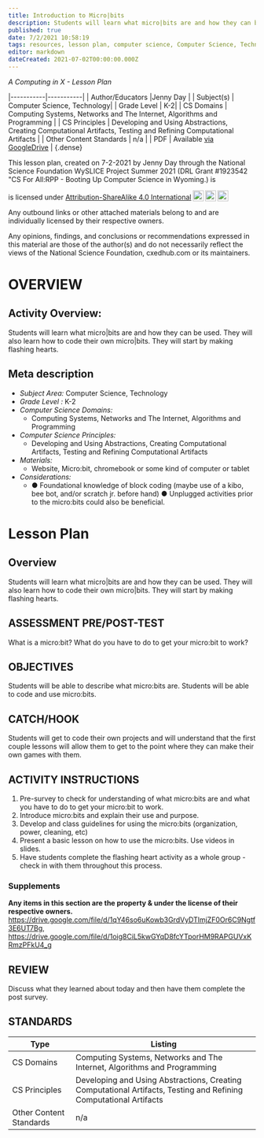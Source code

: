 ```yaml
---
title: Introduction to Micro|bits
description: Students will learn what micro|bits are and how they can be used.  They will also learn how to code their own micro|bits.  They will start by making flashing hearts.
published: true
date: 7/2/2021 10:58:19
tags: resources, lesson plan, computer science, Computer Science, Technology 
editor: markdown
dateCreated: 2021-07-02T00:00:00.000Z
---
```

*A Computing in X - Lesson Plan*

|-----------|-----------|
| Author/Educators |Jenny Day |
| Subject(s) | Computer Science, Technology|
| Grade Level | K-2|
| CS Domains | Computing Systems, Networks and The Internet, Algorithms and Programming |
| CS Principles | Developing and Using Abstractions, Creating Computational Artifacts, Testing and Refining Computational Artifacts |
| Other Content Standards | n/a | 
| PDF | Available [via GoogleDrive](https://drive.google.com/open?id=1J_N6i5NPaRO1lqELijiDA8Xqq-QahjaY) |
{.dense}






This lesson plan, created on 7-2-2021 by Jenny Day through the National Science Foundation WySLICE Project Summer 2021 (DRL Grant #1923542 "CS For All:RPP - Booting Up Computer Science in Wyoming.) is  <p xmlns:cc="http://creativecommons.org/ns#" >  is licensed under <a href="http://creativecommons.org/licenses/by-sa/4.0/?ref=chooser-v1" target="_blank" rel="license noopener noreferrer" style="display:inline-block;">Attribution-ShareAlike 4.0 International<img style="height:22px!important;margin-left:3px;vertical-align:text-bottom;" src="https://mirrors.creativecommons.org/presskit/icons/cc.svg?ref=chooser-v1"><img style="height:22px!important;margin-left:3px;vertical-align:text-bottom;" src="https://mirrors.creativecommons.org/presskit/icons/by.svg?ref=chooser-v1"><img style="height:22px!important;margin-left:3px;vertical-align:text-bottom;" src="https://mirrors.creativecommons.org/presskit/icons/sa.svg?ref=chooser-v1"></a></p>


Any outbound links or other attached materials belong to and are individually licensed by their respective owners. 


Any opinions, findings, and conclusions or recommendations expressed in this material are those of the author(s) and do not necessarily reflect the views of the National Science Foundation, cxedhub.com or its maintainers.


# OVERVIEW
## Activity Overview:  
Students will learn what micro|bits are and how they can be used.  They will also learn how to code their own micro|bits.  They will start by making flashing hearts.
## Meta description
+ *Subject Area:* Computer Science, Technology 
+ *Grade Level :* K-2 
+ *Computer Science Domains:*
   + Computing Systems, Networks and The Internet, Algorithms and Programming
+ *Computer Science Principles:*
   + Developing and Using Abstractions, Creating Computational Artifacts, Testing and Refining Computational Artifacts
+ *Materials:* 
   + Website, Micro:bit, chromebook or some kind of computer or tablet
+ *Considerations:*
   + ● Foundational knowledge of block coding (maybe use of a kibo, bee bot, and/or scratch jr. before hand)
● Unplugged activities prior to the micro:bits could also be beneficial.


# Lesson Plan
## Overview
Students will learn what micro|bits are and how they can be used.  They will also learn how to code their own micro|bits.  They will start by making flashing hearts.
## ASSESSMENT PRE/POST-TEST
What is a micro:bit?
What do you have to do to get your micro:bit to work?
## OBJECTIVES
Students will be able to describe what micro:bits are. 
Students will be able to code and use micro:bits.


## CATCH/HOOK
Students will get to code their own projects and will understand that the first couple lessons will allow them to get to the point where they can make their own games with them.


## ACTIVITY INSTRUCTIONS
1. Pre-survey to check for understanding of what micro:bits are and what you have to do to get your micro:bit to work.  
2. Introduce micro:bits and explain their use and purpose. 
3. Develop and class guidelines for using the micro:bits (organization, power, cleaning, etc) 
4. Present a basic lesson on how to use the micro:bits. Use videos in slides.
5. Have students complete the flashing heart activity as a whole group - check in with them throughout this process.


### Supplements
**Any items in this section are the property & under the license of their respective owners.**
https://drive.google.com/file/d/1qY46so6uKowb3GrdVyDTlmjZF0Or6C9Ngtf3E6UT7Bg, https://drive.google.com/file/d/1oig8CiL5kwGYqD8fcYTporHM9RAPGUVxKRmzPFkU4_g




## REVIEW
Discuss what they learned about today and then have them complete the post survey.
## STANDARDS        
| Type | Listing | 
|-----------|-----------|
| CS Domains  | Computing Systems, Networks and The Internet, Algorithms and Programming|
| CS Principles   | Developing and Using Abstractions, Creating Computational Artifacts, Testing and Refining Computational Artifacts|
| Other Content Standards | n/a  |